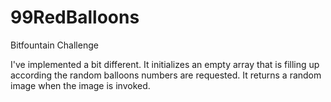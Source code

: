 # 99RedBalloons
Bitfountain Challenge

I've implemented a bit different. It initializes an empty array that is
filling up according the random balloons numbers are requested. It
returns a random image when the image is invoked.
